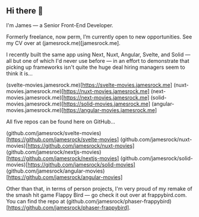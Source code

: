 ## Hi there 👋

I'm James — a Senior Front-End Developer. 

Formerly freelance, now perm, I’m currently open to new opportunities. See my CV over at (jamesrock.me)[jamesrock.me]. 

I recently built the same app using Next, Nuxt, Angular, Svelte, and Solid — all but one of which I'd never use before — in an effort to demonstrate that picking up frameworks isn't quite the huge deal hiring managers seem to think it is...

(svelte-movies.jamesrock.me)[https://svelte-movies.jamesrock.me]
(nuxt-movies.jamesrock.me)[https://nuxt-movies.jamesrock.me]
(next-movies.jamesrock.me)[https://next-movies.jamesrock.me]
(solid-movies.jamesrock.me)[https://solid-movies.jamesrock.me]
(angular-movies.jamesrock.me)[https://angular-movies.jamesrock.me]

All five repos can be found here on GitHub...

(github.com/jamesrock/svelte-movies)[https://github.com/jamesrock/svelte-movies]
(github.com/jamesrock/nuxt-movies)[https://github.com/jamesrock/nuxt-movies]
(github.com/jamesrock/nextjs-movies)[https://github.com/jamesrock/nextjs-movies]
(github.com/jamesrock/solid-movies)[https://github.com/jamesrock/solid-movies]
(github.com/jamesrock/angular-movies)[https://github.com/jamesrock/angular-movies]

Other than that, in terms of person projects, I'm very proud of my remake of the smash hit game Flappy Bird — go check it out over at frappybird.com. You can find the repo at (github.com/jamesrock/phaser-frappybird)[https://github.com/jamesrock/phaser-frappybird].

<!--
**jamesrock/jamesrock** is a ✨ _special_ ✨ repository because its `README.md` (this file) appears on your GitHub profile.

Here are some ideas to get you started:

- 🔭 I’m currently working on ...
- 🌱 I’m currently learning ...
- 👯 I’m looking to collaborate on ...
- 🤔 I’m looking for help with ...
- 💬 Ask me about ...
- 📫 How to reach me: ...
- 😄 Pronouns: ...
- ⚡ Fun fact: ...
-->
